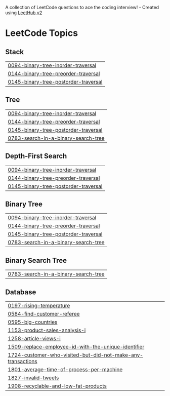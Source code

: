 A collection of LeetCode questions to ace the coding interview! - Created using [LeetHub v2](https://github.com/arunbhardwaj/LeetHub-2.0)
<!---LeetCode Topics Start-->
# LeetCode Topics
## Stack
|  |
| ------- |
| [0094-binary-tree-inorder-traversal](https://github.com/TECHTURTLE2003/LeetCode-Solution/tree/master/0094-binary-tree-inorder-traversal) |
| [0144-binary-tree-preorder-traversal](https://github.com/TECHTURTLE2003/LeetCode-Solution/tree/master/0144-binary-tree-preorder-traversal) |
| [0145-binary-tree-postorder-traversal](https://github.com/TECHTURTLE2003/LeetCode-Solution/tree/master/0145-binary-tree-postorder-traversal) |
## Tree
|  |
| ------- |
| [0094-binary-tree-inorder-traversal](https://github.com/TECHTURTLE2003/LeetCode-Solution/tree/master/0094-binary-tree-inorder-traversal) |
| [0144-binary-tree-preorder-traversal](https://github.com/TECHTURTLE2003/LeetCode-Solution/tree/master/0144-binary-tree-preorder-traversal) |
| [0145-binary-tree-postorder-traversal](https://github.com/TECHTURTLE2003/LeetCode-Solution/tree/master/0145-binary-tree-postorder-traversal) |
| [0783-search-in-a-binary-search-tree](https://github.com/TECHTURTLE2003/LeetCode-Solution/tree/master/0783-search-in-a-binary-search-tree) |
## Depth-First Search
|  |
| ------- |
| [0094-binary-tree-inorder-traversal](https://github.com/TECHTURTLE2003/LeetCode-Solution/tree/master/0094-binary-tree-inorder-traversal) |
| [0144-binary-tree-preorder-traversal](https://github.com/TECHTURTLE2003/LeetCode-Solution/tree/master/0144-binary-tree-preorder-traversal) |
| [0145-binary-tree-postorder-traversal](https://github.com/TECHTURTLE2003/LeetCode-Solution/tree/master/0145-binary-tree-postorder-traversal) |
## Binary Tree
|  |
| ------- |
| [0094-binary-tree-inorder-traversal](https://github.com/TECHTURTLE2003/LeetCode-Solution/tree/master/0094-binary-tree-inorder-traversal) |
| [0144-binary-tree-preorder-traversal](https://github.com/TECHTURTLE2003/LeetCode-Solution/tree/master/0144-binary-tree-preorder-traversal) |
| [0145-binary-tree-postorder-traversal](https://github.com/TECHTURTLE2003/LeetCode-Solution/tree/master/0145-binary-tree-postorder-traversal) |
| [0783-search-in-a-binary-search-tree](https://github.com/TECHTURTLE2003/LeetCode-Solution/tree/master/0783-search-in-a-binary-search-tree) |
## Binary Search Tree
|  |
| ------- |
| [0783-search-in-a-binary-search-tree](https://github.com/TECHTURTLE2003/LeetCode-Solution/tree/master/0783-search-in-a-binary-search-tree) |
## Database
|  |
| ------- |
| [0197-rising-temperature](https://github.com/TECHTURTLE2003/LeetCode-Solution/tree/master/0197-rising-temperature) |
| [0584-find-customer-referee](https://github.com/TECHTURTLE2003/LeetCode-Solution/tree/master/0584-find-customer-referee) |
| [0595-big-countries](https://github.com/TECHTURTLE2003/LeetCode-Solution/tree/master/0595-big-countries) |
| [1153-product-sales-analysis-i](https://github.com/TECHTURTLE2003/LeetCode-Solution/tree/master/1153-product-sales-analysis-i) |
| [1258-article-views-i](https://github.com/TECHTURTLE2003/LeetCode-Solution/tree/master/1258-article-views-i) |
| [1509-replace-employee-id-with-the-unique-identifier](https://github.com/TECHTURTLE2003/LeetCode-Solution/tree/master/1509-replace-employee-id-with-the-unique-identifier) |
| [1724-customer-who-visited-but-did-not-make-any-transactions](https://github.com/TECHTURTLE2003/LeetCode-Solution/tree/master/1724-customer-who-visited-but-did-not-make-any-transactions) |
| [1801-average-time-of-process-per-machine](https://github.com/TECHTURTLE2003/LeetCode-Solution/tree/master/1801-average-time-of-process-per-machine) |
| [1827-invalid-tweets](https://github.com/TECHTURTLE2003/LeetCode-Solution/tree/master/1827-invalid-tweets) |
| [1908-recyclable-and-low-fat-products](https://github.com/TECHTURTLE2003/LeetCode-Solution/tree/master/1908-recyclable-and-low-fat-products) |
<!---LeetCode Topics End-->